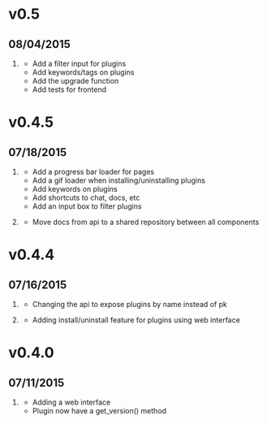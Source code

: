 # v0.5
## 08/04/2015

1. [](#new)
    * Add a filter input for plugins
    * Add keywords/tags on plugins
    * Add the upgrade function
    * Add tests for frontend

# v0.4.5
## 07/18/2015

1. [](#new)
    * Add a progress bar loader for pages
    * Add a gif loader when installing/uninstalling plugins
    * Add keywords on plugins
    * Add shortcuts to chat, docs, etc
    * Add an input box to filter plugins

1. [](#improved)
    * Move docs from api to a shared repository between all components

# v0.4.4
## 07/16/2015

1. [](#improved)
    * Changing the api to expose plugins by name instead of pk

1. [](#new)
    * Adding install/uninstall feature for plugins using web interface

# v0.4.0
## 07/11/2015

1. [](#new)
    * Adding a web interface
    * Plugin now have a get_version() method